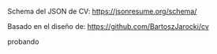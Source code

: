 Schema del JSON de CV:
https://jsonresume.org/schema/

Basado en el diseño de:
https://github.com/BartoszJarocki/cv

probando
